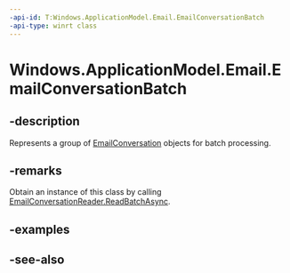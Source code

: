 ```yaml
---
-api-id: T:Windows.ApplicationModel.Email.EmailConversationBatch
-api-type: winrt class
---
```


<!-- Class syntax.
public class EmailConversationBatch : Windows.ApplicationModel.Email.IEmailConversationBatch
-->

# Windows.ApplicationModel.Email.EmailConversationBatch

## -description
Represents a group of [EmailConversation](emailconversation.md) objects for batch processing.

## -remarks
Obtain an instance of this class by calling [EmailConversationReader.ReadBatchAsync](emailconversationreader_readbatchasync.md).

## -examples

## -see-also
